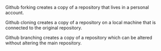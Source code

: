 Github forking creates a copy of a repository that lives in a personal account.

Github cloning creates a copy of a repository on a local machine that is connected to the original repository.

Github branching creates a copy of a repository which can be altered without altering the main repository.


